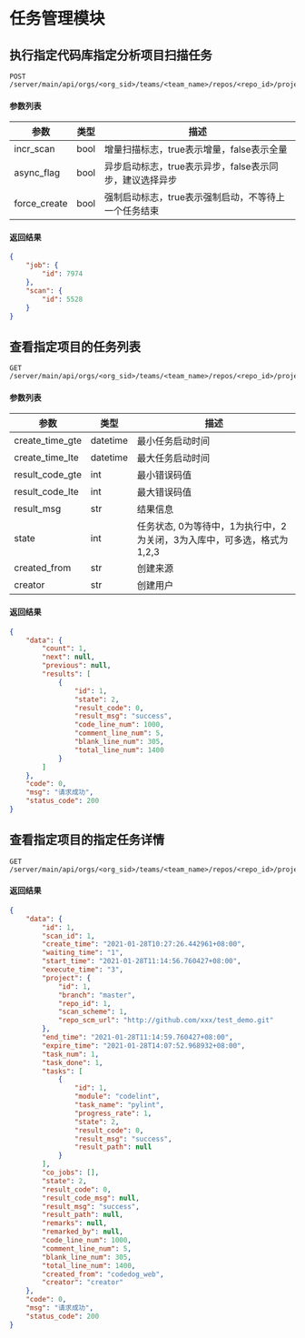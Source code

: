 # 任务管理模块

## 执行指定代码库指定分析项目扫描任务

```
POST /server/main/api/orgs/<org_sid>/teams/<team_name>/repos/<repo_id>/projects/<project_id>/scans/create/
```

#### 参数列表
| 参数 | 类型 | 描述 |
| --- | --- | --- |
| incr_scan | bool | 增量扫描标志，true表示增量，false表示全量 |
| async_flag | bool | 异步启动标志，true表示异步，false表示同步，建议选择异步 |
| force_create | bool | 强制启动标志，true表示强制启动，不等待上一个任务结束 |

#### 返回结果
```JSON
{
    "job": {
        "id": 7974
    },
    "scan": {
        "id": 5528
    }
}
```

## 查看指定项目的任务列表
```
GET /server/main/api/orgs/<org_sid>/teams/<team_name>/repos/<repo_id>/projects/<project_id>/jobs/
```

#### 参数列表

| 参数 | 类型 | 描述 |
| --- | --- | --- |
| create_time_gte | datetime | 最小任务启动时间 |
| create_time_lte | datetime | 最大任务启动时间 |
| result_code_gte | int | 最小错误码值 |
| result_code_lte | int | 最大错误码值 |
| result_msg | str | 结果信息 |
| state | int | 任务状态, 0为等待中，1为执行中，2为关闭，3为入库中，可多选，格式为1,2,3 |
| created_from | str | 创建来源 |
| creator | str | 创建用户 |


#### 返回结果
```JSON
{
    "data": {
        "count": 1,
        "next": null,
        "previous": null,
        "results": [
            {
                "id": 1,
                "state": 2,
                "result_code": 0,
                "result_msg": "success",
                "code_line_num": 1000,
                "comment_line_num": 5,
                "blank_line_num": 305,
                "total_line_num": 1400
            }
        ]
    },
    "code": 0,
    "msg": "请求成功",
    "status_code": 200
}
```

## 查看指定项目的指定任务详情

```
GET /server/main/api/orgs/<org_sid>/teams/<team_name>/repos/<repo_id>/projects/<project_id>/jobs/<job_id>/detail/
```

#### 返回结果
```JSON
{
    "data": {
        "id": 1,
        "scan_id": 1,
        "create_time": "2021-01-28T10:27:26.442961+08:00",
        "waiting_time": "1",
        "start_time": "2021-01-28T11:14:56.760427+08:00",
        "execute_time": "3",
        "project": {
            "id": 1,
            "branch": "master",
            "repo_id": 1,
            "scan_scheme": 1,
            "repo_scm_url": "http://github.com/xxx/test_demo.git"
        },
        "end_time": "2021-01-28T11:14:59.760427+08:00",
        "expire_time": "2021-01-28T14:07:52.968932+08:00",
        "task_num": 1,
        "task_done": 1,
        "tasks": [
            {
                "id": 1,
                "module": "codelint",
                "task_name": "pylint",
                "progress_rate": 1,
                "state": 2,
                "result_code": 0,
                "result_msg": "success",
                "result_path": null
            }
        ],
        "co_jobs": [],
        "state": 2,
        "result_code": 0,
        "result_code_msg": null,
        "result_msg": "success",
        "result_path": null,
        "remarks": null,
        "remarked_by": null,
        "code_line_num": 1000,
        "comment_line_num": 5,
        "blank_line_num": 305,
        "total_line_num": 1400,
        "created_from": "codedog_web",
        "creator": "creator"
    },
    "code": 0,
    "msg": "请求成功",
    "status_code": 200
}
```

